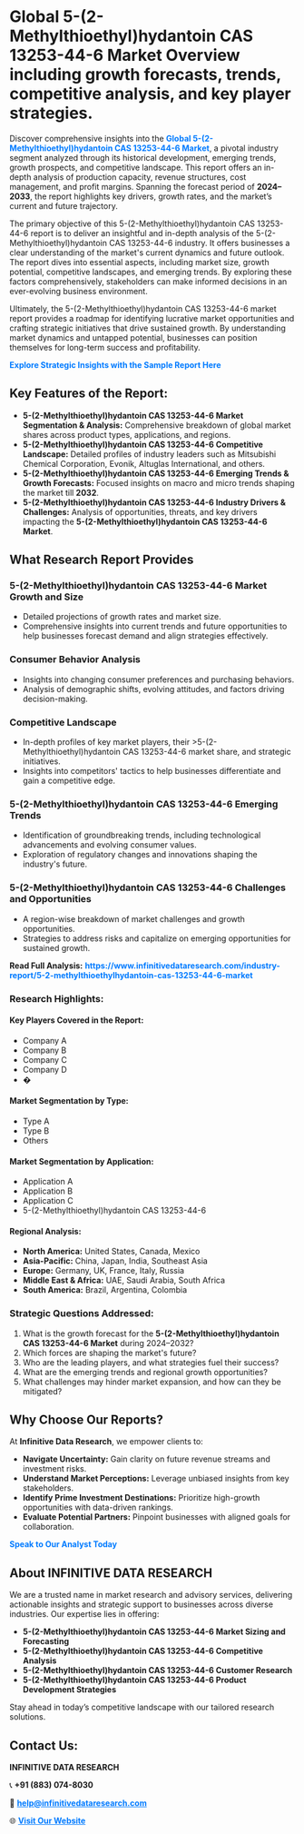 <h1>Global 5-(2-Methylthioethyl)hydantoin CAS 13253-44-6 Market Overview including growth forecasts, trends, competitive analysis, and key player strategies.</h1>
<p>
Discover comprehensive insights into the 
<a href="https://www.infinitivedataresearch.com/industry-report/5-2-methylthioethylhydantoin-cas-13253-44-6-market" rel="dofollow" style="color: #007BFF; text-decoration: none;"><strong>Global 5-(2-Methylthioethyl)hydantoin CAS 13253-44-6 Market</strong></a>, a pivotal industry segment analyzed through its historical development, emerging trends, growth prospects, and competitive landscape. This report offers an in-depth analysis of production capacity, revenue structures, cost management, and profit margins. Spanning the forecast period of <strong>2024–2033</strong>, the report highlights key drivers, growth rates, and the market’s current and future trajectory.
</p>
<p>
The primary objective of this 5-(2-Methylthioethyl)hydantoin CAS 13253-44-6 report is to deliver an insightful and in-depth analysis of the 5-(2-Methylthioethyl)hydantoin CAS 13253-44-6 industry. It offers businesses a clear understanding of the market's current dynamics and future outlook. The report dives into essential aspects, including market size, growth potential, competitive landscapes, and emerging trends. By exploring these factors comprehensively, stakeholders can make informed decisions in an ever-evolving business environment.
</p>
<p>
Ultimately, the 5-(2-Methylthioethyl)hydantoin CAS 13253-44-6 market report provides a roadmap for identifying lucrative market opportunities and crafting strategic initiatives that drive sustained growth. By understanding market dynamics and untapped potential, businesses can position themselves for long-term success and profitability.
</p>
<p>
<a href="https://www.infinitivedataresearch.com/request-sample/reportId=103243" style="color: #007BFF; text-decoration: none;"><strong>Explore Strategic Insights with the Sample Report Here</strong></a>
</p>

<h2>Key Features of the Report:</h2>
<ul>
<li><strong>5-(2-Methylthioethyl)hydantoin CAS 13253-44-6 Market Segmentation & Analysis:</strong> Comprehensive breakdown of global market shares across product types, applications, and regions.</li>
<li><strong>5-(2-Methylthioethyl)hydantoin CAS 13253-44-6 Competitive Landscape:</strong> Detailed profiles of industry leaders such as Mitsubishi Chemical Corporation, Evonik, Altuglas International, and others.</li>
<li><strong>5-(2-Methylthioethyl)hydantoin CAS 13253-44-6 Emerging Trends & Growth Forecasts:</strong> Focused insights on macro and micro trends shaping the market till <strong>2032</strong>.</li>
<li><strong>5-(2-Methylthioethyl)hydantoin CAS 13253-44-6 Industry Drivers & Challenges:</strong> Analysis of opportunities, threats, and key drivers impacting the <strong>5-(2-Methylthioethyl)hydantoin CAS 13253-44-6 Market</strong>.</li>
</ul>

<h2>What Research Report Provides</h2>
<h3>5-(2-Methylthioethyl)hydantoin CAS 13253-44-6 Market Growth and Size</h3>
<ul>
<li>Detailed projections of growth rates and market size.</li>
<li>Comprehensive insights into current trends and future opportunities to help businesses forecast demand and align strategies effectively.</li>
</ul>

<h3>Consumer Behavior Analysis</h3>
<ul>
<li>Insights into changing consumer preferences and purchasing behaviors.</li>
<li>Analysis of demographic shifts, evolving attitudes, and factors driving decision-making.</li>
</ul>

<h3>Competitive Landscape</h3>
<ul>
<li>In-depth profiles of key market players, their >5-(2-Methylthioethyl)hydantoin CAS 13253-44-6 market share, and strategic initiatives.</li>
<li>Insights into competitors' tactics to help businesses differentiate and gain a competitive edge.</li>
</ul>

<h3>5-(2-Methylthioethyl)hydantoin CAS 13253-44-6 Emerging Trends</h3>
<ul>
<li>Identification of groundbreaking trends, including technological advancements and evolving consumer values.</li>
<li>Exploration of regulatory changes and innovations shaping the industry's future.</li>
</ul>

<h3>5-(2-Methylthioethyl)hydantoin CAS 13253-44-6 Challenges and Opportunities</h3>
<ul>
<li>A region-wise breakdown of market challenges and growth opportunities.</li>
<li>Strategies to address risks and capitalize on emerging opportunities for sustained growth.</li>
</ul>
<p><strong>Read Full Analysis:</strong> <a href="https://www.infinitivedataresearch.com/industry-report/5-2-methylthioethylhydantoin-cas-13253-44-6-market" rel="dofollow" style="color: #007BFF; text-decoration: none;"><strong>https://www.infinitivedataresearch.com/industry-report/5-2-methylthioethylhydantoin-cas-13253-44-6-market</strong></a></p>
<h3>Research Highlights:</h3>
<h4>Key Players Covered in the Report:</h4>
<ul><li>Company A</li><li>Company B</li><li>Company C</li><li>Company D</li><li>�</li></ul>
<h4>Market Segmentation by Type:</h4>
<ul><li>Type A</li><li>Type B</li><li>Others</li></ul>
<h4>Market Segmentation by Application:</h4>
<ul><li>Application A</li><li>Application B</li><li>Application C</li><li>5-(2-Methylthioethyl)hydantoin CAS 13253-44-6</li></ul>

<h4>Regional Analysis:</h4>
<ul>
<li><strong>North America:</strong> United States, Canada, Mexico</li>
<li><strong>Asia-Pacific:</strong> China, Japan, India, Southeast Asia</li>
<li><strong>Europe:</strong> Germany, UK, France, Italy, Russia</li>
<li><strong>Middle East & Africa:</strong> UAE, Saudi Arabia, South Africa</li>
<li><strong>South America:</strong> Brazil, Argentina, Colombia</li>
</ul>

<h3>Strategic Questions Addressed:</h3>
<ol>
<li>What is the growth forecast for the <strong>5-(2-Methylthioethyl)hydantoin CAS 13253-44-6 Market</strong> during 2024–2032?</li>
<li>Which forces are shaping the market's future?</li>
<li>Who are the leading players, and what strategies fuel their success?</li>
<li>What are the emerging trends and regional growth opportunities?</li>
<li>What challenges may hinder market expansion, and how can they be mitigated?</li>
</ol>

<h2>Why Choose Our Reports?</h2>
<p>At <strong>Infinitive Data Research</strong>, we empower clients to:</p>
<ul>
<li><strong>Navigate Uncertainty:</strong> Gain clarity on future revenue streams and investment risks.</li>
<li><strong>Understand Market Perceptions:</strong> Leverage unbiased insights from key stakeholders.</li>
<li><strong>Identify Prime Investment Destinations:</strong> Prioritize high-growth opportunities with data-driven rankings.</li>
<li><strong>Evaluate Potential Partners:</strong> Pinpoint businesses with aligned goals for collaboration.</li>
</ul>
<p><a href="https://www.infinitivedataresearch.com/industry-report/5-2-methylthioethylhydantoin-cas-13253-44-6-market" rel="dofollow" style="color: #007BFF; text-decoration: none;"><strong>Speak to Our Analyst Today</strong></a></p>

<h2>About INFINITIVE DATA RESEARCH</h2>
<p>We are a trusted name in market research and advisory services, delivering actionable insights and strategic support to businesses across diverse industries. Our expertise lies in offering:</p>
<ul>
<li><strong>5-(2-Methylthioethyl)hydantoin CAS 13253-44-6 Market Sizing and Forecasting</strong></li>
<li><strong>5-(2-Methylthioethyl)hydantoin CAS 13253-44-6 Competitive Analysis</strong></li>
<li><strong>5-(2-Methylthioethyl)hydantoin CAS 13253-44-6 Customer Research</strong></li>
<li><strong>5-(2-Methylthioethyl)hydantoin CAS 13253-44-6 Product Development Strategies</strong></li>
</ul>
<p>Stay ahead in today’s competitive landscape with our tailored research solutions.</p>

<h2>Contact Us:</h2>
<p><strong>INFINITIVE DATA RESEARCH</strong></p>
<p>📞 <strong>+91 (883) 074-8030</strong></p>
<p>📧 <strong><a href="mailto:help@infinitivedataresearch.com" style="color: #007BFF;">help@infinitivedataresearch.com</a></strong></p>
<p>🌐 <strong><a href="https://www.infinitivedataresearch.com" rel="dofollow" style="color: #007BFF;">Visit Our Website</a></strong></p>